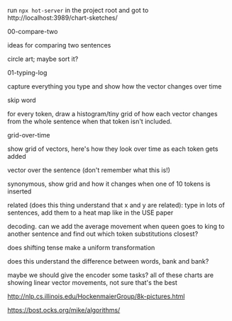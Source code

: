 run `npx hot-server` in the project root and got to http://localhost:3989/chart-sketches/


00-compare-two

ideas for comparing two sentences

circle art; maybe sort it? 


01-typing-log

capture everything you type and show how the vector changes over time


skip word

for every token, draw a histogram/tiny grid of how each vector changes from the whole sentence when that token isn't included.


grid-over-time

show grid of vectors, here's how they look over time as each token gets added



vector over the sentence  (don't remember what this is!)



synonymous, show grid and how it changes when one of 10 tokens is inserted



related (does this thing understand that x and y are related):
type in lots of sentences, add them to a heat map like in the USE paper


decoding. can we add the average movement when queen goes to king to another sentence and find out which token substitutions closest?


does shifting tense make a uniform transformation


does this understand the difference between words, bank and bank?






maybe we should give the encoder some tasks? all of these charts are showing linear vector movements, not sure that's the best



http://nlp.cs.illinois.edu/HockenmaierGroup/8k-pictures.html


https://bost.ocks.org/mike/algorithms/